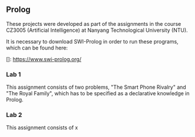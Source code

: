 ## Prolog

These projects were developed as part of the assignments in the course CZ3005 (Artificial Intelligence) at Nanyang Technological University (NTU). 

It is necessary to download SWI-Prolog in order to run these programs, which can be found here:

[]: https://www.swi-prolog.org/

### Lab 1

This assignment consists of two problems, "The Smart Phone Rivalry" and "The Royal Family", which has to be specified as a declarative knowledge in Prolog. 

### Lab 2

This assignment consists of x

